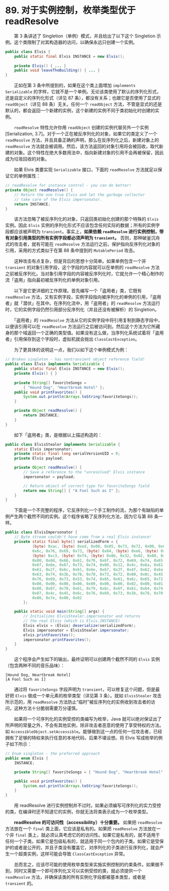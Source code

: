 # 89. 对于实例控制，枚举类型优于 readResolve

　　第 3 条讲述了 Singletion（单例）模式，并且给出了以下这个 Singletion 示例。这个类限制了对其构造器的访问，以确保永远只创建一个实例。

```java
public class Elvis {
    public static final Elvis INSTANCE = new Elvis();
    
    private Elvis() { ... }
    public void leaveTheBuilding() { ... }
}
```

　　正如在第 3 条中所提到的，如果在这个类上面增加 `implements Serializable` 的字样，它就不是一个单例。无论该类使用了默认的序列化形式，还是自定义的序列化形式（详见 87 条），都没有关系；也跟它是否使用了显式的 `readObject`（详见 88 条）无关。任何一个 `readObject` 方法，不管是显式的还是默认的，都会返回一个新建的实例，这个新建的实例不同于类初始化时创建的实例。

　　`readResolve` 特性允许你用 `readObject` 创建的实例代替另外一个实例[Serialization, 3.7]。对于一个正在被反序列化的对象，如果它的类定义了一个 `readResolve` 方法，并且具备正确的声明，那么在反序列化之后，新建对象上的 `readResolve` 方法就会被调用。然后，该方法返回的对象引用将会被回收，取代新建的对象。这个特性在绝大多数用法中，指向新建对象的引用不会再被保留，因此成为垃圾回收的对象。

　　如果 Elvis 类要实现 `Serializable` 接口，下面的 `readResolve` 方法就足以保证它的单例属性：

```java
// readResolve for instance control - you can do better!
private Object readResolve() {
    // Return the one true Elvis and let the garbage collector
    // take care of the Elvis impersonator.
    return INSTANCE;
}
```

　　该方法忽略了被反序列化的对象，只返回类初始化创建的那个特殊的 `Elvis` 实例。因此 `Elvis` 实例的序列化形式不应该包含任何实际的数据；所有的实例字段都应该被声明为 `transient`。事实上，**如果依赖 `readResolve` 进行实例控制，带有对象引用类型的所有实例字段都必须声明为 `transient`。** 否则，那种破釜沉舟式的攻击者，就有可能在 `readResolve` 方法运行之前，保护指向反序列化对象的引用，采用的方式类似于在第 88 条中提到的 `MutablePeriod` 攻击。

　　这种攻击有点复杂，但是背后的思想十分简单。如果单例包含一个非 `transient` 的对象引用字段，这个字段的内容就可以在单例的 `readResolve` 方法之前被反序列化。当对象引用字段的内容被反序列化时，它就允许一个精心制作的流「盗用」指向最初被反序列化的单例对象引用。

　　以下是它更详细的工作原理。首先编写一个「盗用者」类，它既有 `readResolve` 方法，又有实例字段，实例字段指向被序列化的单例的引用，「盗用者」就「潜伏」在其中。在序列化流中，用「盗用者」的 `readResolve` 方法运行时，它的实例字段仍然引用部分反序列化（并且还没有被解析）的 Singletion。

　　「盗用者」的 `readResolve` 方法从它的实例字段中将引用复制到静态字段中，以便该引用可以在 `readResolve` 方法运行之后被访问到。然后这个方法为它所藏身的那个域返回一个正确的类型值。如果没有这么做，当序列化系统试着将「盗用者」引用保存到这个字段时，虚拟机就会抛出 `ClassCastException`。

　　为了更具体的说明这一点，我们以如下这个单例模式为例：

```java
// Broken singleton - has nontransient object reference field!
public class Elvis implements Serializable {
    public static final Elvis INSTANCE = new Elvis();
    private Elvis() { }
    
    private String[] favoriteSongs = 
        { "Hound Dog", "Heartbreak Hotel" };
    public void printFavorites() {
        System.out.println(Arrays.toString(favoriteSongs));
    }

    private Object readResolve() {
        return INSTANCE;
    }
}
```

　　如下「盗用者」类，是根据以上描述构造的：

```java
public class ElvisStealer implements Serializable {
    static Elvis impersonator;
    private static final long serialVersionUID = 0;
    private Elvis payload;

    private Object readResolve() {
        // Save a reference to the "unresolved" Elvis instance
        impersonator = payload;

        // Return object of correct type for favoriteSongs field
        return new String[] { "A Fool Such as I" };
    }
}
```

　　下面是一个不完整的程序，它反序列化一个手工制作的流，为那个有缺陷的单例产生两个截然不同的实例。这个程序省略了反序列化方法，因为它与第 88 条一样。

```java
public class ElvisImpersonator {
    // Byte stream couldn't have come from a real Elvis instance!
    private static final byte[] serializedForm = {
            (byte) 0xac, (byte) 0xed, 0x00, 0x05, 0x73, 0x72, 0x00, 0x05, 0x45,
            0x6c, 0x76, 0x69, 0x73, (byte) 0x84, (byte) 0xe6, (byte) 0x93, 0x33,
            (byte) 0xc3, (byte) 0xf4, (byte) 0x8b, 0x32, 0x02, 0x00, 0x01, 0x4c,
            0x00, 0x0d, 0x66, 0x61, 0x76, 0x6f, 0x72, 0x69, 0x74, 0x65, 0x53,
            0x6f, 0x6e, 0x67, 0x73, 0x74, 0x00, 0x12, 0x4c, 0x6a, 0x61, 0x76,
            0x61, 0x2f, 0x6c, 0x61, 0x6e, 0x67, 0x2f, 0x4f, 0x62, 0x6a, 0x65,
            0x63, 0x74, 0x3b, 0x78, 0x70, 0x73, 0x72, 0x00, 0x0c, 0x45, 0x6c,
            0x76, 0x69, 0x73, 0x53, 0x74, 0x65, 0x61, 0x6c, 0x65, 0x72, 0x00,
            0x00, 0x00, 0x00, 0x00, 0x00, 0x00, 0x00, 0x02, 0x00, 0x01, 0x4c,
            0x00, 0x07, 0x70, 0x61, 0x79, 0x6c, 0x6f, 0x61, 0x64, 0x74, 0x00,
            0x07, 0x4c, 0x45, 0x6c, 0x76, 0x69, 0x73, 0x3b, 0x78, 0x70, 0x71,
            0x00, 0x7e, 0x00, 0x02
        };

    public static void main(String[] args) {
        // Initializes ElvisStealer.impersonator and returns
        // the real Elvis (which is Elvis.INSTANCE)
        Elvis elvis = (Elvis) deserialize(serializedForm);
        Elvis impersonator = ElvisStealer.impersonator;
        elvis.printFavorites();
        impersonator.printFavorites();
    }
}
```

　　这个程序会产生如下的输出，最终证明可以创建两个截然不同的 `Elvis` 实例（包含两种不同的音乐品味）：

```
[Hound Dog, Heartbreak Hotel]
[A Fool Such as I]
```

　　通过将 `favoriteSongs` 字段声明为 `transient`，可以修复这个问题，但是最好把 `Elvis` 做成一个单元素的枚举类型（详见第 3 条）。就如 `ElvisStealer` 攻击所示范的，用 `readResolve` 方法防止“临时”被反序列化的实例收到攻击者的访问，这种方法十分脆弱需要万分谨慎。

　　如果将一个可序列化的实例受控的类编写为枚举，Java 就可以绝对保证出了所声明的常量之外，不会有其他实例，除非攻击者恶意的使用了享受特权的方法。如 `AccessibleObject.setAccessible`。能够做到这一点的任何一位攻击者，已经拥有了足够的特权来执行任意的本地代码，后果不堪设想。将 Elvis 写成枚举的例子如下所示：
```java
// Enum singleton - the preferred approach
public enum Elvis {
    INSTANCE;

    private String[] favoriteSongs = { "Hound Dog", "Heartbreak Hotel" };

    public void printFavorites() {
        System.out.println(Arrays.toString(favoriteSongs));
    }
}
```

　　用 readResolve 进行实例控制并不过时。如果必须编写可序列化的实力受控的类，在编译时还不知道它的实例，你就无法将类表示成为一个枚举类型。

　　**readResolve 的可访问性（accessibility）十分重要。** 如果把 `readResolve` 方法放在一个 `final` 类上面，它应该是私有的。如果把 `readResolve` 方法放在一个非 `final` 类上，就必须认真考虑它的的访问性。如果它是私有的，就不适用于任何一个子类。如果它是包级私有的，就适用于同一个包内的子类。如果它是受保护的或者是公开的，并且子类没有覆盖它，对序列化的子类进行反序列化，就会产生一个超类实例，这样可能会导致 `ClassCastException` 异常。

　　总而言之，应该尽可能的使用枚举类型来实施实例控制的约束条件。如果做不到，同时又需要一个即可序列化又可以实例受控的类，就必须提供一个 `readResolve` 方法，并确保该类的所有实例化字段都被基本类型，或者是 `transient` 的。